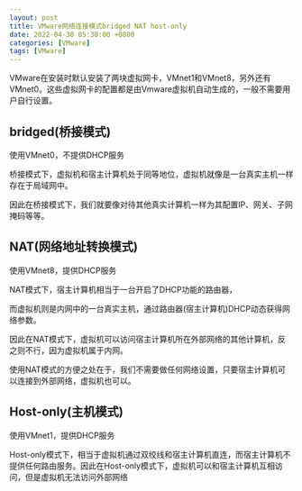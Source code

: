 ```yaml
---
layout: post
title: VMware网络连接模式bridged NAT host-only
date: 2022-04-30 05:30:00 +0800
categories: [VMware]
tags: [VMware]
---
```

VMware在安装时默认安装了两块虚拟网卡，VMnet1和VMnet8，另外还有VMnet0。这些虚拟网卡的配置都是由Vmware虚拟机自动生成的，一般不需要用户自行设置。

## bridged(桥接模式)
使用VMnet0，不提供DHCP服务

桥接模式下，虚拟机和宿主计算机处于同等地位，虚拟机就像是一台真实主机一样存在于局域网中。

因此在桥接模式下，我们就要像对待其他真实计算机一样为其配置IP、网关、子网掩码等等。

## NAT(网络地址转换模式)
使用VMnet8，提供DHCP服务

NAT模式下，宿主计算机相当于一台开启了DHCP功能的路由器，

而虚拟机则是内网中的一台真实主机，通过路由器(宿主计算机)DHCP动态获得网络参数。

因此在NAT模式下，虚拟机可以访问宿主计算机所在外部网络的其他计算机，反之则不行，因为虚拟机属于内网。

使用NAT模式的方便之处在于，我们不需要做任何网络设置，只要宿主计算机可以连接到外部网络，虚拟机也可以。

## Host-only(主机模式)
使用VMnet1，提供DHCP服务

Host-only模式下，相当于虚拟机通过双绞线和宿主计算机直连，而宿主计算机不提供任何路由服务。因此在Host-only模式下，虚拟机可以和宿主计算机互相访问，但是虚拟机无法访问外部网络